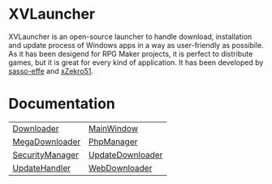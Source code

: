 # XVLauncher

XVLauncher is an open-source launcher to handle download, installation and update process of Windows apps in a way as user-friendly as possibile.
As it has been desigend for RPG Maker projects, it is perfect to distribute games, but it is great for every kind of application.
It has been developed by <a href="https://github.com/sasso-effe">sasso-effe</a> and <a href="https://github.com/xZekro51">xZekro51</a>.

# Documentation
<table>
<tbody>
<tr>
<td><a href="https://github.com/sasso-effe/XVLauncher/wiki/Downloader">Downloader</a></td>
<td><a href="https://github.com/sasso-effe/XVLauncher/wiki/MainWindow">MainWindow</a></td>
</tr>
<tr>
<td><a href="https://github.com/sasso-effe/XVLauncher/wiki/MegaDownloader">MegaDownloader</a></td>
<td><a href="https://github.com/sasso-effe/XVLauncher/wiki/PhpManager">PhpManager</a></td>
</tr>

<tr>
<td><a href="https://github.com/sasso-effe/XVLauncher/wiki/SecurityManager">SecurityManager</a></td>
<td><a href="https://github.com/sasso-effe/XVLauncher/wiki/UpdateDownloader">UpdateDownloader</a></td>
</tr>
<tr>
<td><a href="https://github.com/sasso-effe/XVLauncher/wiki/UpdateHandler">UpdateHandler</a></td>
<td><a href="https://github.com/sasso-effe/XVLauncher/wiki/WebDownloader">WebDownloader</a></td>
</tr>
</tbody>
</table>

